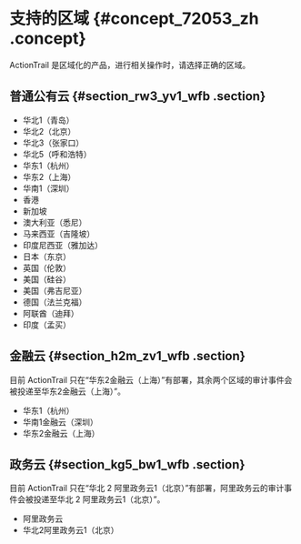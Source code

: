 # 支持的区域 {#concept_72053_zh .concept}

ActionTrail 是区域化的产品，进行相关操作时，请选择正确的区域。

## 普通公有云 {#section_rw3_yv1_wfb .section}

-   华北1（青岛）
-   华北2（北京）
-   华北3（张家口）
-   华北5（呼和浩特）
-   华东1（杭州）
-   华东2（上海）
-   华南1（深圳）
-   香港
-   新加坡
-   澳大利亚（悉尼）
-   马来西亚（吉隆坡）
-   印度尼西亚（雅加达）
-   日本（东京）
-   英国（伦敦）
-   美国（硅谷）
-   美国（弗吉尼亚）
-   德国（法兰克福）
-   阿联酋（迪拜）
-   印度（孟买）

## 金融云 {#section_h2m_zv1_wfb .section}

目前 ActionTrail 只在“华东2金融云（上海）”有部署，其余两个区域的审计事件会被投递至华东2金融云（上海）”。

-   华东1（杭州）
-   华南1金融云（深圳）
-   华东2金融云（上海）

## 政务云 {#section_kg5_bw1_wfb .section}

目前 ActionTrail 只在“华北 2 阿里政务云1（北京）”有部署，阿里政务云的审计事件会被投递至华北 2 阿里政务云1（北京）”。

-   阿里政务云
-   华北2阿里政务云1（北京）

